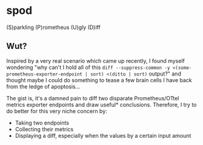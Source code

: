 # spod
(S)parkling (P)rometheus (U)gly (D)iff

## Wut?

Inspired by a very real scenario which came up recently, I found myself wondering
"why can't I hold all of this `diff --suppress-common -y <(some-prometheus-exporter-endpoint | sort) <(ditto | sort)` output?"
and thought maybe I could do something to tease a few brain cells I have back from the ledge of apoptosis...

The gist is, it's a damned pain to diff two disparate Prometheus/OTtel metrics exporter endpoints and draw useful* conclusions.
Therefore, I try to do better for this very niche concern by:
- Taking two endpoints
- Collecting their metrics
- Displaying a diff, especially when the values by a certain input amount
